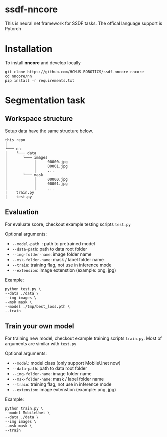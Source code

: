 # ssdf-nncore 

This is neural net framework for SSDF tasks. The offical language support is Pytorch

# Installation 

To install **nncore** and develop locally

```
git clone https://github.com/HCMUS-ROBOTICS/ssdf-nncore nncore 
cd nncore/nn
pip install -r requirements.txt
```
# Segmentation task 
## Workspace structure 
Setup data have the same structure below.

```
this repo
│
└─── nn
│    └─── data
│       └─── images
│            │     00000.jpg
│            │     00001.jpg
│            │     ...
│       └─── mask
│            │     00000.jpg
│            │     00001.jpg
│            │     ...
|    train.py
|    test.py
```

## Evaluation 

For evaluate score, checkout example testing scripts `test.py` 

Optional arguments:

- `--model-path `: path to pretrained model
- `--data-path`: path to data root folder
- `--img-folder-name`: image folder name           
- `--msk-folder-name`: mask / label folder name
- `--train`: training flag, not use in inference mode
- `--extension`: image extenstion (example: png, jpg)
                        
Example: 
```
python test.py \
--data ./data \
--img images \
--msk mask \
--model ./tmp/best_loss.pth \
--train
```

## Train your own model


For training new model, checkout example training scripts `train.py`. Most of arguments are similar with `test.py`

Optional arguments:

- `--model`: model class (only support MobileUnet now)
- `--data-path`: path to data root folder
- `--img-folder-name`: image folder name           
- `--msk-folder-name`: mask / label folder name
- `--train`: training flag, not use in inference mode
- `--extension`: image extenstion (example: png, jpg)


Example: 
```
python train.py \
--model MobileUnet \
--data ./data \
--img images \
--msk mask \
--train
```